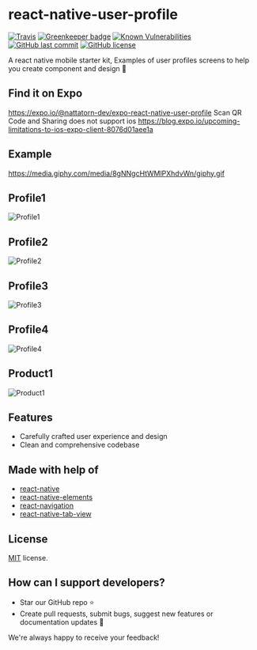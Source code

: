 # react-native-user-profile
[![Travis](https://api.travis-ci.org/nattatorn-dev/react-native-user-profile.svg)]()
[![Greenkeeper badge](https://badges.greenkeeper.io/nattatorn-dev/react-native-user-profile.svg)]()
[![Known Vulnerabilities](https://snyk.io/test/github/nattatorn-dev/react-native-user-profile/badge.svg?targetFile=package.json)](https://snyk.io/test/github/nattatorn-dev/react-native-user-profile?targetFile=package.json)
[![GitHub last commit](https://img.shields.io/github/last-commit/google/skia.svg)]()
[![GitHub license](https://img.shields.io/github/license/nattatorn-dev/react-native-user-profile.svg)]()

A react native mobile starter kit, Examples of user profiles screens to help you create component and design 🎨

## Find it on Expo
https://expo.io/@nattatorn-dev/expo-react-native-user-profile 
Scan QR Code and Sharing does not support ios
https://blog.expo.io/upcoming-limitations-to-ios-expo-client-8076d01aee1a

## Example
https://media.giphy.com/media/8gNNgcHtWMlPXhdvWn/giphy.gif

## Profile1
![Profile1](https://i.imgur.com/Otl1wox.jpg)

## Profile2
![Profile2](https://i.imgur.com/xT9pole.jpg)

## Profile3
![Profile3](https://i.imgur.com/Le5gqwL.jpg)

## Profile4
![Profile4](https://i.imgur.com/9TiMIB9.jpg)

## Product1
![Product1](https://i.imgur.com/3maoUqy.jpg)

## Features
- Carefully crafted user experience and design
- Clean and comprehensive codebase

## Made with help of
- [react-native](https://github.com/facebook/react-native)
- [react-native-elements](https://github.com/react-native-training/react-native-elements)
- [react-navigation](https://github.com/react-community/react-navigation)
- [react-native-tab-view](https://github.com/react-native-community/react-native-tab-view)

## License
[MIT](LICENSE) license.

## How can I support developers?
- Star our GitHub repo :star:
- Create pull requests, submit bugs, suggest new features or documentation updates :wrench:

We're always happy to receive your feedback!
